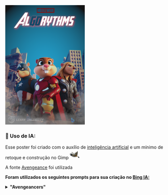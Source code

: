 <img src="./poster.png" width="50%">

### :robot: Uso de IA:

Esse poster foi criado com o auxílio de [inteligência artificial](https://www.bing.com/images/) e um mínimo de 
retoque e construção no Gimp [<img src="../../assets/icons/gimp.svg" width="30" height="30" title="Gimp" alt="Logo do Gimp" />](https://www.gimp.org/)

A fonte [Avengeance](https://www.dafont.com/avengeance.font) foi utilizada


__Foram utilizados os seguintes prompts para sua criação no [Bing IA:](https://www.bing.com/images/create/)__

<details>
  <summary><b>"Avengeancers" </b></summary>
<i>"UM GOPHER  homem de ferro CARTOON, UM  capitao america CARTOON  e UM GOPHER  thor CARTOON, APENAS OS 3 PERSONAGENS  GOPHERS antropomorficos NA IMAGEM. TODOS ELES meio a cidade destruida CEU com unico tom de azul SEM NUVEMS POSTER 3d estilo pixar CARTOON ESTILIZADO "<b>(sic)</b></i>
</details>

